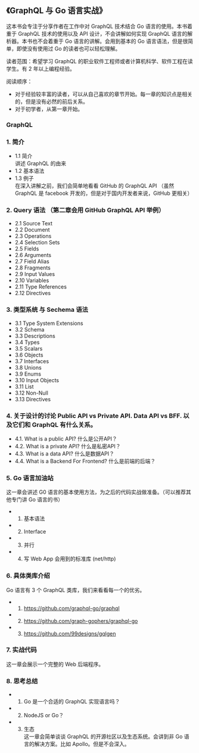 ## 《GraphQL 与 Go 语言实战》
这本书会专注于分享作者在工作中对 GraphQL 技术结合 Go 语言的使用。本书着重于 GraphQL 技术的使用以及 API 设计，不会讲解如何实现 GraphQL 语言的解析器。本书也不会着重于 Go 语言的讲解。会用到基本的 Go 语言语法，但是很简单，即使没有使用过 Go 的读者也可以轻松理解。

读者范围：希望学习 GraphQL 的职业软件工程师或者计算机科学、软件工程在读学生。有 2 年以上编程经验。

阅读顺序：
- 对于经验较丰富的读者，可以从自己喜欢的章节开始。每一章的知识点是相关的，但是没有必然的前后关系。
- 对于初学者，从第一章开始。

### GraphQL
### 1. 简介
  - 1.1 简介  
        讲述 GraphQL 的由来
  - 1.2 基本语法
  - 1.3 例子  
        在深入讲解之前，我们会简单地看看 GitHub 的 GraphQL API （虽然 GraphQL 是 facebook 开发的，但是对于国内开发者来说，GitHub 更相关）

### 2. Query 语法 （第二章会用 GitHub GraphQL API 举例）
  - 2.1 Source Text
  - 2.2 Document
  - 2.3 Operations
  - 2.4 Selection Sets
  - 2.5 Fields
  - 2.6 Arguments
  - 2.7 Field Alias
  - 2.8 Fragments
  - 2.9 Input Values
  - 2.10 Variables
  - 2.11 Type References
  - 2.12 Directives

### 3. 类型系统 与 Sechema 语法
  - 3.1 Type System Extensions
  - 3.2 Schema
  - 3.3 Descriptions
  - 3.4 Types
  - 3.5 Scalars
  - 3.6 Objects
  - 3.7 Interfaces
  - 3.8 Unions
  - 3.9 Enums
  - 3.10 Input Objects
  - 3.11 List
  - 3.12 Non-Null
  - 3.13 Directives

### 4. 关于设计的讨论 Public API vs Private API. Data API vs BFF. 以及它们和 GraphQL 有什么关系。
  - 4.1. What is a public API? 什么是公开API？
  - 4.2. What is a private API? 什么是私密API？
  - 4.3. What is a data API? 什么是数据API？
  - 4.4. What is a Backend For Frontend? 什么是前端的后端？  

### 5. Go 语言加油站
这一章会讲述 G0 语言的基本使用方法，为之后的代码实战做准备。（可以推荐其他专门讲 Go 语言的书）
- 1. 基本语法
- 2. Interface
- 3. 并行
- 4. 写 Web App 会用到的标准库 (net/http)

### 6. 具体类库介绍  
Go 语言有 3 个 GraphQL 类库，我们来看看每一个的优劣。
- 1. https://github.com/graphql-go/graphql
- 2. https://github.com/graph-gophers/graphql-go
- 3. https://github.com/99designs/gqlgen

### 7. 实战代码  
这一章会展示一个完整的 Web 后端程序。

### 8. 思考总结
- 1. Go 是一个合适的 GraphQL 实现语言吗？
- 2. NodeJS or Go？
- 3. 生态  
这一章会简单谈谈 GraphQL 的开源社区以及生态系统。会讲到非 Go 语言的解决方案。比如 Apollo。但是不会深入。
